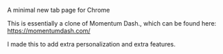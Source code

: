 A minimal new tab page for Chrome

This is essentially a clone of Momentum Dash., which can be found here: https://momentumdash.com/

I made this to add extra personalization and extra features.